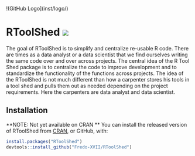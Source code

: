 
<!-- README.md is generated from README.Rmd. Please edit that file -->
!(GitHub Logo\](inst/logo/)

RToolShed ![](https://travis-ci.org/Fredo-XVII/RToolShed.svg?branch=master)
===========================================================================

The goal of RToolShed is to simplify and centralize re-usable R code. There are times as a data analyst or a data scientist that we find ourselves writing the same code over and over across projects. The central idea of the R Tool Shed package is to centralize the code to improve development and to standardize the functionality of the functions across projects. The idea of the RToolShed is not much different than how a carpenter stores his tools in a tool shed and pulls them out as needed depending on the project requirements. Here the carpenters are data analyst and data scientist.

Installation
------------

**NOTE: Not yet available on CRAN ** You can install the released version of RToolShed from [CRAN](https://CRAN.R-project.org), or GitHub, with:

``` r
install.packages("RToolShed")
devtools::install_github("Fredo-XVII/RToolShed")
```
